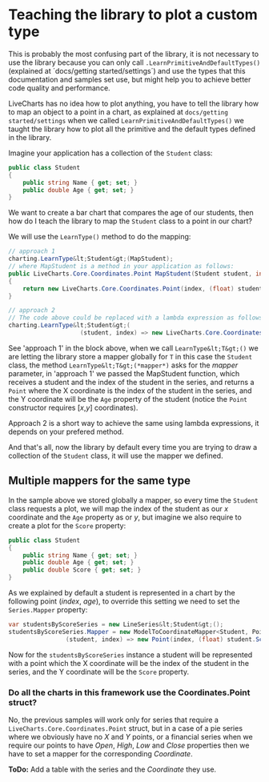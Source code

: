 # Teaching the library to plot a custom type

This is probably the most confusing part of the library, it is not necessary to use the library because you can only call `.LearnPrimitiveAndDefaultTypes()` (explained at ´docs/getting started/settings´) and use the types that this documentation and samples set use, but might help you to achieve better code quality and performance.

LiveCharts has no idea how to plot anything, you have to tell the library how to map an object to a point in a chart, as explained at `docs/getting started/settings` when we called `LearnPrimitiveAndDefaultTypes()` we taught the library how to plot all the primitive and the default types defined in the library.

Imagine your application has a collection of the `Student` class:

```c#
public class Student
{
    public string Name { get; set; }
    public double Age { get; set; }
}
```

We want to create a bar chart that compares the age of our students, then how do I teach the library to map the `Student` class to a point in our chart?

We will use the `LearnType()` method to do the mapping:

```c#
// approach 1
charting.LearnType&lt;Student&gt;(MapStudent);
// where MapStudent is a method in your application as follows:
public LiveCharts.Core.Coordinates.Point MapStudent(Student student, int index)
{
    return new LiveCharts.Core.Coordinates.Point(index, (float) student.Age);
}

// approach 2
// The code above could be replaced with a lambda expression as follows:
charting.LearnType&lt;Student&gt;(
                    (student, index) => new LiveCharts.Core.Coordinates.Point(index, (float) student.Age));
```

See 'approach 1' in the block above, when we call `LearnType&lt;T&gt;()` we are letting the library store a mapper globally for `T` in this case the `Student` class, the method `LearnType&lt;T&gt;(*mapper*)` asks for the *mapper* parameter, in 'approach 1' we passed the MapStudent function, which receives a student and the index of the student in the series, and returns a `Point` where the X coordinate is the index of the student in the series, and the Y coordinate will be the `Age` property of the student (notice the `Point` constructor requires [*x*,*y*] coordinates).

Approach 2 is a short way to achieve the same using lambda expressions, it depends on your prefered method.

And that's all, now the library by default every time you are trying to draw a collection of the `Student` class, it will use the mapper we defined.

## Multiple mappers for the same type

In the sample above we stored globally a mapper, so every time the `Student` class requests a plot, we will map the index of the student as our *x* coordinate and the `Age` property as or *y*, but imagine we also require to create a plot for the `Score` property:

```c#
public class Student
{
    public string Name { get; set; }
    public double Age { get; set; }
    public double Score { get; set; }
}
```

As we explained by default a student is represented in a chart by the following point (*index*, *age*), to override this setting we need to set the `Series.Mapper` property:

```c#
var studentsByScoreSeries = new LineSeries&lt;Student&gt;();
studentsByScoreSeries.Mapper = new ModelToCoordinateMapper<Student, Point>(
                (student, index) => new Point(index, (float) student.Score));
```

Now for the `studentsByScoreSeries` instance a student will be represented with a point which the X coordinate will be the index of the student in the series, and the Y coordinate will be the `Score` property.

### Do all the charts in this framework use the Coordinates.Point struct?

No, the previous samples will work only for series that require a `LiveCharts.Core.Coordinates.Point` struct, but in a case of a pie series where we obviously have no *X* and *Y* points, or a financial series when we require our points to have *Open*, *High*, *Low* and *Close* properties then we have to set a mapper for the corresponding *Coordinate*.

**ToDo:** Add a table with the series and the *Coordinate* they use.